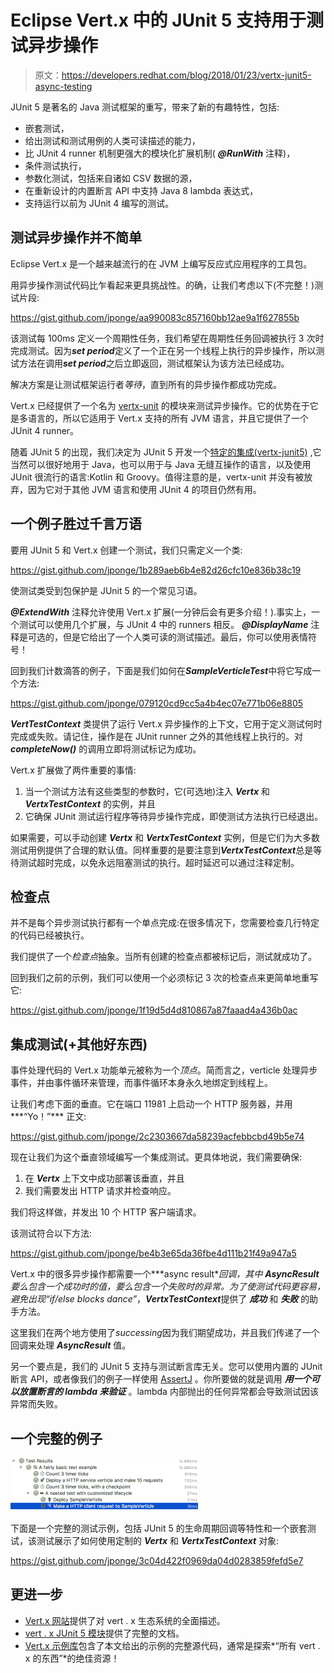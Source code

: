 # Eclipse Vert.x 中的 JUnit 5 支持用于测试异步操作

> 原文：<https://developers.redhat.com/blog/2018/01/23/vertx-junit5-async-testing>

JUnit 5 是著名的 Java 测试框架的重写，带来了新的有趣特性，包括:

*   嵌套测试，
*   给出测试和测试用例的人类可读描述的能力，
*   比 JUnit 4 runner 机制更强大的模块化扩展机制( ***@RunWith*** 注释)，
*   条件测试执行，
*   参数化测试，包括来自诸如 CSV 数据的源，
*   在重新设计的内置断言 API 中支持 Java 8 lambda 表达式，
*   支持运行以前为 JUnit 4 编写的测试。

## 测试异步操作并不简单

Eclipse Vert.x 是一个越来越流行的在 JVM 上编写反应式应用程序的工具包。

用异步操作测试代码比乍看起来更具挑战性。的确，让我们考虑以下(不完整！)测试片段:

https://gist.github.com/jponge/aa990083c857160bb12ae9a1f627855b

该测试每 100ms 定义一个周期性任务，我们希望在周期性任务回调被执行 3 次时完成测试。因为***set period***定义了一个正在另一个线程上执行的异步操作，所以测试方法在调用***set period***之后立即返回，测试框架认为该方法已经成功。

解决方案是让测试框架运行者*等待*，直到所有的异步操作都成功完成。

Vert.x 已经提供了一个名为 [vertx-unit](https://github.com/vert-x3/vertx-unit/) 的模块来测试异步操作。它的优势在于它是多语言的，所以它适用于 Vert.x 支持的所有 JVM 语言，并且它提供了一个 JUnit 4 runner。

随着 JUnit 5 的出现，我们决定为 JUnit 5 开发一个[特定的集成(vertx-junit5)](https://github.com/vert-x3/vertx-junit5) ,它当然可以很好地用于 Java，也可以用于与 Java 无缝互操作的语言，以及使用 JUnit 很流行的语言:Kotlin 和 Groovy。值得注意的是，vertx-unit 并没有被放弃，因为它对于其他 JVM 语言和使用 JUnit 4 的项目仍然有用。

## 一个例子胜过千言万语

要用 JUnit 5 和 Vert.x 创建一个测试，我们只需定义一个类:

https://gist.github.com/jponge/1b289aeb6b4e82d26cfc10e836b38c19

使测试类受到包保护是 JUnit 5 的一个常见习语。

***@ExtendWith*** 注释允许使用 Vert.x 扩展(一分钟后会有更多介绍！).事实上，一个测试可以使用几个扩展，与 JUnit 4 中的 runners 相反。 ***@DisplayName*** 注释是可选的，但是它给出了一个人类可读的测试描述。最后，你可以使用表情符号！

回到我们计数滴答的例子，下面是我们如何在***SampleVerticleTest***中将它写成一个方法:

https://gist.github.com/jponge/079120cd9cc5a4b4ec07e771b06e8805

***VertTestContext*** 类提供了运行 Vert.x 异步操作的上下文，它用于定义测试何时完成或失败。请记住，操作是在 JUnit runner 之外的其他线程上执行的。对 ***completeNow()*** 的调用立即将测试标记为成功。

Vert.x 扩展做了两件重要的事情:

1.  当一个测试方法有这些类型的参数时，它(可选地)注入 ***Vertx*** 和 ***VertxTestContext*** 的实例，并且
2.  它确保 JUnit 测试运行程序等待异步操作完成，即使测试方法执行已经退出。

如果需要，可以手动创建 ***Vertx*** 和 ***VertxTestContext*** 实例，但是它们为大多数测试用例提供了合理的默认值。同样重要的是要注意到***VertxTestContext***总是等待测试超时完成，以免永远阻塞测试的执行。超时延迟可以通过注释定制。

## 检查点

并不是每个异步测试执行都有一个单点完成:在很多情况下，您需要检查几行特定的代码已经被执行。

我们提供了一个*检查点*抽象。当所有创建的检查点都被标记后，测试就成功了。

回到我们之前的示例，我们可以使用一个必须标记 3 次的检查点来更简单地重写它:

https://gist.github.com/jponge/1f19d5d4d810867a87faaad4a436b0ac

## 集成测试(+其他好东西)

事件处理代码的 Vert.x 功能单元被称为一个*顶点*。简而言之，verticle 处理异步事件，并由事件循环来管理，而事件循环本身永久地绑定到线程上。

让我们考虑下面的垂直。它在端口 11981 上启动一个 HTTP 服务器，并用***“Yo！”*** 正文:

https://gist.github.com/jponge/2c2303667da58239acfebbcbd49b5e74

现在让我们为这个垂直领域编写一个集成测试。更具体地说，我们需要确保:

1.  在 ***Vertx*** 上下文中成功部署该垂直，并且
2.  我们需要发出 HTTP 请求并检查响应。

我们将这样做，并发出 10 个 HTTP 客户端请求。

该测试符合以下方法:

https://gist.github.com/jponge/be4b3e65da36fbe4d111b21f49a947a5

Vert.x 中的很多异步操作都需要一个***async result<T>***回调，其中 ***AsyncResult*** 要么包含一个成功时的值，要么包含一个失败时的异常。为了使测试代码更容易，避免出现*“if/else blocks dance”*，***VertxTestContext***提供了 ***成功*** 和 ***失败*** 的助手方法。

这里我们在两个地方使用了*successing*因为我们期望成功，并且我们传递了一个回调来处理 ***AsyncResult*** 值。

另一个要点是，我们的 JUnit 5 支持与测试断言库无关。您可以使用内置的 JUnit 断言 API，或者像我们的例子一样使用 [AssertJ](http://joel-costigliola.github.io/assertj/) 。你所要做的就是调用 ***用一个可以放置断言的 lambda 来验证*** 。lambda 内部抛出的任何异常都会导致测试因该异常而失败。

## 一个完整的例子

![](img/f1ca205c7f22ba4110abb31a4571b17d.png)

下面是一个完整的测试示例，包括 JUnit 5 的生命周期回调等特性和一个嵌套测试，该测试展示了如何使用定制的 ***Vertx*** 和 ***VertxTestContext*** 对象:

https://gist.github.com/jponge/3c04d422f0969da04d0283859fefd5e7

## 更进一步

*   [Vert.x 网站](http://vertx.io/)提供了对 vert . x 生态系统的全面描述。
*   [vert . x JUnit 5 模块](https://github.com/vert-x3/vertx-junit5)提供了完整的文档。
*   [Vert.x 示例库](https://github.com/vert-x3/vertx-examples)包含了本文给出的示例的完整源代码，通常是探索*“所有 vert . x 的东西”*的绝佳资源！
